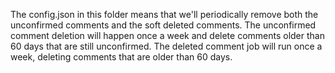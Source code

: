 The config.json in this folder means that we'll periodically remove both the unconfirmed comments and the soft deleted comments. The unconfirmed comment deletion will happen once a week and delete comments older than 60 days that are still unconfirmed. The deleted comment job will run once a week, deleting comments that are older than 60 days.